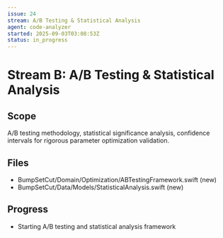 ```yaml
---
issue: 24
stream: A/B Testing & Statistical Analysis
agent: code-analyzer
started: 2025-09-03T03:08:53Z
status: in_progress
---
```


# Stream B: A/B Testing & Statistical Analysis

## Scope
A/B testing methodology, statistical significance analysis, confidence intervals for rigorous parameter optimization validation.

## Files
- BumpSetCut/Domain/Optimization/ABTestingFramework.swift (new)
- BumpSetCut/Data/Models/StatisticalAnalysis.swift (new)

## Progress
- Starting A/B testing and statistical analysis framework
